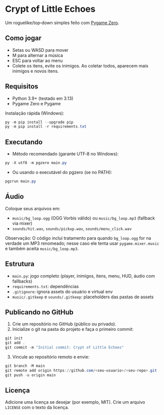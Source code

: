 # Crypt of Little Echoes

Um roguelike/top‑down simples feito com [Pygame Zero](https://pygame-zero.readthedocs.io/).

## Como jogar
- Setas ou WASD para mover
- M para alternar a música
- ESC para voltar ao menu
- Colete os itens, evite os inimigos. Ao coletar todos, aparecem mais inimigos e novos itens.

## Requisitos
- Python 3.9+ (testado em 3.13)
- Pygame Zero e Pygame

Instalação rápida (Windows):
```powershell
py -m pip install --upgrade pip
py -m pip install -r requirements.txt
```

## Executando
- Método recomendado (garante UTF‑8 no Windows):
```powershell
py -X utf8 -m pgzero main.py
```
- Ou usando o executável do pgzero (se no PATH):
```powershell
pgzrun main.py
```

## Áudio
Coloque seus arquivos em:
- `music/bg_loop.ogg` (OGG Vorbis válido) ou `music/bg_loop.mp3` (fallback via mixer)
- `sounds/hit.wav`, `sounds/pickup.wav`, `sounds/menu_click.wav`

Observação: O código inclui tratamento para quando `bg_loop.ogg` for na verdade um MP3 renomeado; nesse caso ele tenta usar `pygame.mixer.music` e também aceita `music/bg_loop.mp3`.

## Estrutura
- `main.py`: jogo completo (player, inimigos, itens, menu, HUD, áudio com fallbacks)
- `requirements.txt`: dependências
- `.gitignore`: ignora assets do usuário e virtual env
- `music/.gitkeep` e `sounds/.gitkeep`: placeholders das pastas de assets

## Publicando no GitHub
1. Crie um repositório no GitHub (público ou privado).
2. Inicialize o git na pasta do projeto e faça o primeiro commit:
```powershell
git init
git add .
git commit -m "Initial commit: Crypt of Little Echoes"
```
3. Vincule ao repositório remoto e envie:
```powershell
git branch -M main
git remote add origin https://github.com/<seu-usuario>/<seu-repo>.git
git push -u origin main
```

## Licença
Adicione uma licença se desejar (por exemplo, MIT). Crie um arquivo `LICENSE` com o texto da licença.
